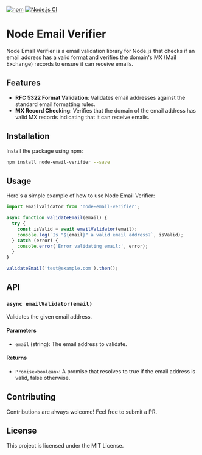 [![npm](https://img.shields.io/npm/dw/node-email-verifier.svg)](https://www.npmjs.com/package/node-email-verifier)
[![Node.js CI](https://github.com/jesselpalmer/node-email-verifier/actions/workflows/nodejs-ci..yml/badge.svg)](https://github.com/jesselpalmer/node-email-verifier/actions/workflows/nodejs-ci..yml)

# Node Email Verifier

Node Email Verifier is a email validation library for Node.js that checks if an
email address has a valid format and verifies the domain's MX (Mail Exchange)
records to ensure it can receive emails.

## Features

- **RFC 5322 Format Validation**: Validates email addresses against the standard
email formatting rules.
- **MX Record Checking**: Verifies that the domain of the email address has
valid MX records indicating that it can receive emails.

## Installation

Install the package using npm:

```bash
npm install node-email-verifier --save
```

## Usage

Here's a simple example of how to use Node Email Verifier:

```javascript
import emailValidator from 'node-email-verifier';

async function validateEmail(email) {
  try {
    const isValid = await emailValidator(email);
    console.log(`Is "${email}" a valid email address?`, isValid);
  } catch (error) {
    console.error('Error validating email:', error);
  }
}

validateEmail('test@example.com').then();
```

## API

### ```async emailValidator(email)```

Validates the given email address.

#### Parameters

- ```email``` (string): The email address to validate.

#### Returns

- ```Promise<boolean>```: A promise that resolves to true if the email address is valid, false otherwise.

## Contributing

Contributions are always welcome! Feel free to submit a PR.

## License

This project is licensed under the MIT License.

